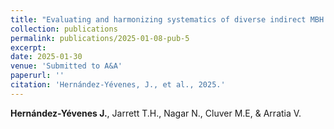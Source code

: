 ```yaml
---
title: "Evaluating and harmonizing systematics of diverse indirect MBH estimators for SMBHs"
collection: publications
permalink: publications/2025-01-08-pub-5
excerpt: 
date: 2025-01-30
venue: 'Submitted to A&A'
paperurl: ''
citation: 'Hernández-Yévenes, J., et al., 2025.'
---
```

**Hernández-Yévenes J.**, Jarrett T.H., Nagar N., Cluver M.E, & Arratia V.